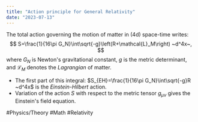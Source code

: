 ```yaml
---
title: "Action principle for General Relativity"
date: "2023-07-13"
---
```



The total action governing the motion of matter in (4d) space-time writes:
$$
S=\frac{1}{16\pi G_N}\int\sqrt{-g}\left(R+\mathcal{L}_M\right) ~d^4x~,
$$
where $G_N$ is Newton's gravitational constant, $g$ is the metric determinant, and $\mathcal{L}_M$ denotes the *Lagrangian* of matter. 

- The first part of this integral: $S_{EH}=\frac{1}{16\pi G_N}\int\sqrt{-g}R ~d^4x$ is the *Einstein-Hilbert* action.
- Variation of the action $S$ with respect to the metric tensor $g_{\mu\nu}$ gives the Einstein's field equation.


#Physics/Theory #Math #Relativity